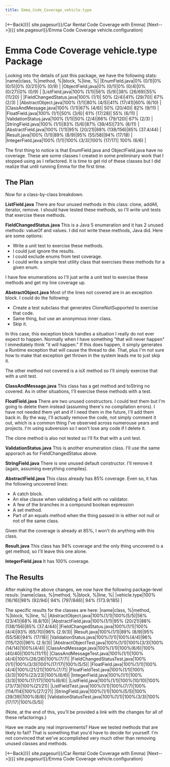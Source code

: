 ```yaml
---
title: Emma_Code_Coverage_vehicle.type
---
```

[<--Back]({{ site.pagesurl}}/Car Rental Code Coverage with Emma) [Next-->]({{ site.pagesurl}}/Emma Code Coverage vehicle.configuration)

# Emma Code Coverage vehicle.type Package

Looking into the details of just this package, we have the following stats:
|name|class, %|method, %|block, %|line, %|
|EnumField.java|0%  (0/1)|0% (0/5)|0% (0/21)|0% (0/9) |
|ObjectField.java|0% (0/1)|0% (0/4)|0% (0/27)|0% (0/9) |
|ListField.java|100% (1/1)|56% (5/9)|38% (26/69)|55% (11/20) |
|FieldChangedStatus.java|100% (1/1)| 50% (2/4)|41% (29/70)| 67% (2/3) |
|AbstractObject.java|100% (1/1)|80% (4/5)|41% (17/41)|60% (6/10) |
|ClassAndMessage.java|100% (1/1)|67% (4/6)| 50% (20/40)| 82% (9/11) |
|FloatField.java|100% (1/1)|50% (3/6)| 61% (17/28)| 55% (6/11) |
|ValidationStatus.java|100% (1/1)|50% (2/4)|66% (79/120)| 67% (2/3) |
|StringField.java|100% (1/1)|83% (5/6)|87% (39/45)|73% (8/11) |
|AbstractField.java|100% (1/1)|95% (20/21)|88% (138/156)|85% (37.4/44) |
|Result.java|100% (1/1)|89% (8/9)|95% (55/58)|94% (17/18) |
|IntegerField.java|100% (1/1)|100% (3/3)|100% (17/17)| 100% (6/6) |

The first thing to notice is that EnumField.java and ObjectField.java have no coverage. These are some classes I created in some preliminary work that I stopped using as I refactored. It is time to get rid of these classes but I did realize that until running Emma for the first time.

## The Plan
Now for a class-by-class breakdown.

**ListField.java**
There are four unused methods in this class: clone, addAll, iterator, remove. I should have tested these methods, so I'll write unit tests that exercise these methods.

**FieldChangedStatus.java**
This is a Java 5 enumeration and it has 2 unused methods: valueOf and values. I did not write these methods, Java did. Here are some options:
* Write a unit test to exercise these methods.
* I could just ignore the results.
* I could exclude enums from test coverage.
* I could write a simple test utility class that exercises these methods for a given enum.

I have few enumerations so I'll just write a unit test to exercise these methods and get my line coverage up.

**AbstractObject.java**
Most of the lines not covered are in an exception block. I could do the following:
* Create a test subclass that generates CloneNotSupported to exercise that code.
* Same thing, but use an anonymous inner class.
* Skip it.

In this case, this exception block handles a situation I really do not ever expect to happen. Normally when I have something "that will never happen" I immediately think "it will happen." If this does happen, it simply generates a Runtime exception that will cause the thread to die. That, plus I'm not sure how to make that exception get thrown in the system leads me to just skip it.

The other method not covered is a isX method so I'll simply exercise that with a unit test.

**ClassAndMessage.java**
This class has a get method and toString no covered. As in other situations, I'll exercise these methods with a test.

**FloatField.java**
There are two unused constructors. I could test them but I'm going to delete them instead (assuming there's no compilation errors). I have not needed them yet and if I need them in the future, I'll add them back in. By the way, I'll actually remove the code, not simply comment it out, which is a common thing I've observed across numerouse years and projects. I'm using subversion so I won't lose any code if I delete it.

The clone method is also not tested so I'll fix that with a unit test.

**ValidationStatus.java**
This is another enumeration class. I'll use the same apporach as for FieldChangedStatus above.

**StringField.java**
There is one unused default constructor. I'll remove it (again, assuming everything compiles).

**AbstractField.java**
This class already has 85% coverage. Even so, it has the following uncovered lines:
* A catch block.
* An else clause when validating a field with no validator.
* A few of the branches in a compound boolean expression
* A set method.
* Part of an equals method when the thing passed in is either not null or not of the same class.

Given that the coverage is already at 85%, I won't do anything with this class.

**Result.java**
This class has 94% coverage and the only thing uncovered is a get method, so I'll leave this one alone.

**IntegerField.java**
It has 100% coverage.

## The Results
After making the above changes, we now have the following package-level resuls:
|name|class, %|method, %|block, %|line, %|
|vehicle.type|100% (16/16)|98% (92/94)| 94% (797/846)| 94% (173.9/185) |

The specific results for the classes are here:
|name|class, %|method, %|block, %|line, %|
|AbstractObject.java|100%(1/1)|100%(5/5)|56% (23/41)|68% (6.8/10)|
|AbstractField.java|100%(1/1)|95% (20/21)|88% (138/156)|85% (37.4/44)|
|FieldChangedStatus.java|100%(1/1)|100%(4/4)|93% (65/70)|96% (2.9/3)|
|Result.java|100%(1/1)|89% (8/9)|95% (55/58)|94% (17/18)|
|ValidationStatus.java|100%(1/1)|100%(4/4)|96% (115/120)|96% (2.9/3)|
|AbstractObjectTest.java|100%(1/1)|100%(3/3)|100%(14/14)|100%(4/4)|
|ClassAndMessage.java|100%(1/1)|100%(6/6)|100%(40/40)|100%(11/11)|
|ClassAndMessageTest.java|100%(1/1)|100%(4/4)|100%(26/26)|100%(7/7)|
|FieldChangedStatusTest.java|100%(1/1)|100%(3/3)|100%(17/17)|100%(5/5)|
|FloatField.java|100%(1/1)|100%(4/4)|100%(21/21)|100%(7/7)|
|FloatFieldTest.java|100%(1/1)|100%(3/3)|100%(23/23)|100%(6/6)|
|IntegerField.java|100%(1/1)|100%(3/3)|100%(17/17)|100%(6/6)|
|ListField.java|100%(1/1)|100%(10/10)|100%(73/73)|100%(21/21)|
|ListFieldTest.java|100%(1/1)|100%(7/7)|100%(114/114)|100%(27/27)|
|StringField.java|100%(1/1)|100%(5/5)|100%(39/39)|100%(8/8)|
|ValidationStatusTest.java|100%(1/1)|100%(3/3)|100%(17/17)|100%(5/5)|

(Note, at the end of this, you'll be provided a link with the changes for all of these refactorings.)

Have we made any real improvements? Have we tested methods that are likely to fail? That is something that you'd have to decide for yourself. I'm not convinced that we've accomplished very much other than removing unused classes and methods.

[<--Back]({{ site.pagesurl}}/Car Rental Code Coverage with Emma) [Next-->]({{ site.pagesurl}}/Emma Code Coverage vehicle.configuration)
